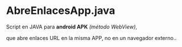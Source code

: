 # AbreEnlacesApp.java
Script en JAVA para **android APK** *(método WebView)*, 

que abre enlaces URL en la misma APP, no en un navegador externo..
